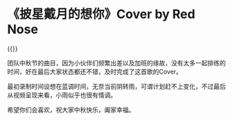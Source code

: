 # 《披星戴月的想你》Cover by Red Nose


{{<bilibili BV1F34y1G793>}}

团队中秋节的曲目，因为小伙伴们频繁出差以及加班的缘故，没有太多一起排练的时间，好在最后大家状态都还不错，及时完成了这首歌的Cover。

最初录制时间设想在蓝调时间，无奈当前阴转雨，可谓计划赶不上变化，不过最后从视频呈现来看，小雨似乎也很有情调。

希望你们会喜欢，祝大家中秋快乐，阖家幸福。
